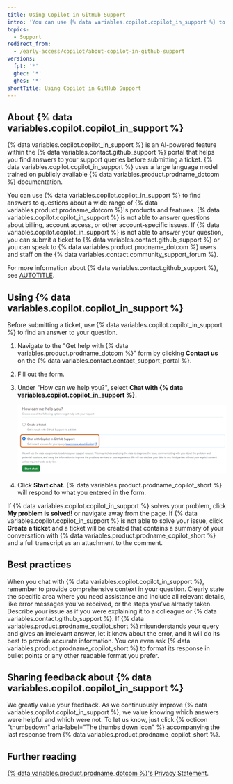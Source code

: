 ```yaml
---
title: Using Copilot in GitHub Support
intro: 'You can use {% data variables.copilot.copilot_in_support %} to find an answer to your question before submitting a support ticket.'
topics:
  - Support
redirect_from:
  - /early-access/copilot/about-copilot-in-github-support
versions:
  fpt: '*'
  ghec: '*'
  ghes: '*'
shortTitle: Using Copilot in GitHub Support
---
```


## About {% data variables.copilot.copilot_in_support %}

{% data variables.copilot.copilot_in_support %} is an AI-powered feature within the {% data variables.contact.github_support %} portal that helps you find answers to your support queries before submitting a ticket. {% data variables.copilot.copilot_in_support %} uses a large language model trained on publicly available {% data variables.product.prodname_dotcom %} documentation.

You can use {% data variables.copilot.copilot_in_support %} to find answers to questions about a wide range of {% data variables.product.prodname_dotcom %}'s products and features. {% data variables.copilot.copilot_in_support %} is not able to answer questions about billing, account access, or other account-specific issues. If {% data variables.copilot.copilot_in_support %} is not able to answer your question, you can submit a ticket to {% data variables.contact.github_support %} or you can speak to {% data variables.product.prodname_dotcom %} users and staff on the {% data variables.contact.community_support_forum %}.

For more information about {% data variables.contact.github_support %}, see [AUTOTITLE](/support/learning-about-github-support/about-github-support).

## Using {% data variables.copilot.copilot_in_support %}

Before submitting a ticket, use {% data variables.copilot.copilot_in_support %} to find an answer to your question.

1. Navigate to the "Get help with {% data variables.product.prodname_dotcom %}" form by clicking **Contact us** on the {% data variables.contact.contact_support_portal %}.
1. Fill out the form.
1. Under "How can we help you?", select **Chat with {% data variables.copilot.copilot_in_support %}**.

    ![Screenshot of the "How can we help you?" form. "Chat with {% data variables.copilot.copilot_in_support %}" is highlighted in orange.](/assets/images/help/copilot/chat-with-copilot-in-support.png)

1. Click **Start chat**. {% data variables.product.prodname_copilot_short %} will respond to what you entered in the form.

If {% data variables.copilot.copilot_in_support %} solves your problem, click **My problem is solved!** or navigate away from the page. If {% data variables.copilot.copilot_in_support %} is not able to solve your issue, click **Create a ticket** and a ticket will be created that contains a summary of your conversation with {% data variables.product.prodname_copilot_short %} and a full transcript as an attachment to the comment.

## Best practices

When you chat with {% data variables.copilot.copilot_in_support %}, remember to provide comprehensive context in your question. Clearly state the specific area where you need assistance and include all relevant details, like error messages you've received, or the steps you've already taken. Describe your issue as if you were explaining it to a colleague or {% data variables.contact.github_support %}. If {% data variables.product.prodname_copilot_short %} misunderstands your query and gives an irrelevant answer, let it know about the error, and it will do its best to provide accurate information. You can even ask {% data variables.product.prodname_copilot_short %} to format its response in bullet points or any other readable format you prefer.

## Sharing feedback about {% data variables.copilot.copilot_in_support %}

We greatly value your feedback. As we continuously improve {% data variables.copilot.copilot_in_support %}, we value knowing which answers were helpful and which were not. To let us know, just click {% octicon "thumbsdown" aria-label="The thumbs down icon" %} accompanying the last response from {% data variables.product.prodname_copilot_short %}.

## Further reading

[{% data variables.product.prodname_dotcom %}'s Privacy Statement](/free-pro-team@latest/site-policy/privacy-policies/github-privacy-statement).
